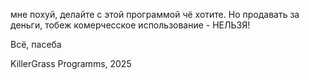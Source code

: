 мне похуй, делайте с этой программой чё хотите. Но продавать за деньги, тобеж комерчесское использование - НЕЛЬЗЯ!

Всё, пасеба

KillerGrass Programms, 2025
